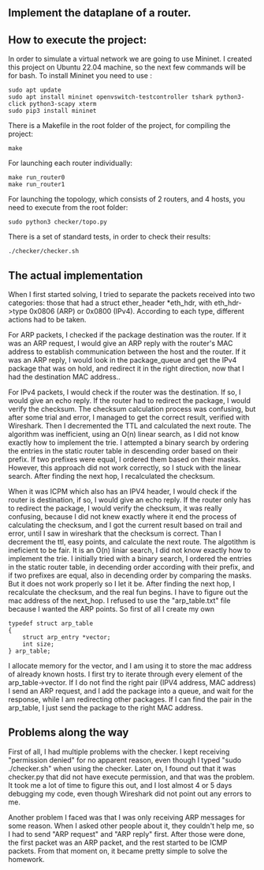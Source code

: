 ## Implement the dataplane of a router.

## How to execute the project:
In order to simulate a virtual network we are going to use Mininet.
I created this project on Ubuntu 22.04 machine, so the next few commands will be 
for bash.
To install Mininet you need to use :
```
sudo apt update
sudo apt install mininet openvswitch-testcontroller tshark python3-click python3-scapy xterm
sudo pip3 install mininet
```

There is a Makefile in the root folder of the project, for compiling the project:
```
make
``` 

For launching each router individually:
```
make run_router0    
make run_router1    
```
For launching the topology, which consists of 2 routers, and 4 hosts, you need to execute from the root folder:
```
sudo python3 checker/topo.py
```    
There is a set of standard tests, in order to check their results:
```
./checker/checker.sh
```
    
    
## The actual implementation

When I first started solving, I tried to separate the packets received into two categories: those that had a struct ether_header *eth_hdr, with eth_hdr->type 0x0806 (ARP) or 0x0800 (IPv4). According to each type, different actions had to be taken.

For ARP packets, I checked if the package destination was the router. If it was an ARP request, I would give an ARP reply with the router's MAC address to establish communication between the host and the router. If it was an ARP reply, I would look in the package_queue and get the IPv4 package that was on hold, and redirect it in the right direction, now that I had the destination MAC address..

For IPv4 packets, I would check if the router was the destination. If so, I would give an echo reply. If the router had to redirect the package, I would verify the checksum. The checksum calculation process was confusing, but after some trial and error, I managed to get the correct result, verified with Wireshark. Then I decremented the TTL and calculated the next route. The algorithm was inefficient, using an O(n) linear search, as I did not know exactly how to implement the trie. I attempted a binary search by ordering the entries in the static router table in descending order based on their prefix. If two prefixes were equal, I ordered them based on their masks. However, this approach did not work correctly, so I stuck with the linear search. After finding the next hop, I recalculated the checksum.

When it was ICPM which also has an IPV4 header, I would check if the router is
destination, if so, I would give an echo reply. If the router only has to redirect the
package, I would verify the checksum, it was really confusing, because I did 
not knew exactly where it end the process of calculating the checksum, and I got the 
current result based on trail and error, until I saw in wireshark that the checksum is 
correct. Than I decrement the ttl, easy points, and calculate the next route. The 
algotithm is ineficient to be fair. It is an O(n) liniar search, I did not know exactly 
how to implement the trie. I initially tried with a binary search, I ordered the entries 
in the static router table, in decending order according with their prefix, and if two 
prefixes are equal, also in decending order by comparing the masks. But it does not work 
properly so I let it be. After finding the next hop, I recalculate the checksum, and the 
real fun begins. I have to figure out the mac address of the next_hop. I refused to use 
the "arp_table.txt" file because I wanted the ARP points. So first of all I create my own
```
typedef struct arp_table
{
	struct arp_entry *vector;
	int size;
} arp_table;
``` 

I allocate memory for the vector, and I am using it to store the mac address of already 
known hosts. I first try to iterate through every element of the arp_table->vector. If I
do not find the right pair (IPV4 address, MAC address) I send an ARP request, and I add 
the package into a queue, and wait for the response, while I am redirecting other 
packages. If I can find the pair in the arp_table, I just send the package to the right 
MAC address. 


## Problems along the way

First of all, I had multiple problems with the checker. I kept receiving "permission denied" for no apparent reason, even though I typed "sudo ./checker.sh" when using the checker. Later on, I found out that it was checker.py that did not have execute permission, and that was the problem. It took me a lot of time to figure this out, and I lost almost 4 or 5 days debugging my code, even though Wireshark did not point out any errors to me.

Another problem I faced was that I was only receiving ARP messages for some reason. When I asked other people about it, they couldn't help me, so I had to send "ARP request" and "ARP reply" first. After those were done, the first packet was an ARP packet, and the rest started to be ICMP packets. From that moment on, it became pretty simple to solve the homework.
